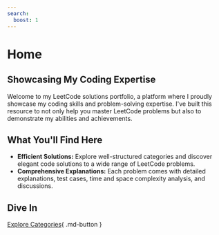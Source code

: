 ```yaml
---
search:
  boost: 1 
---
```


# **Home**

## Showcasing My Coding Expertise

Welcome to my LeetCode solutions portfolio, a platform where I proudly showcase my coding skills and problem-solving expertise. I've built this resource to not only help you master LeetCode problems but also to demonstrate my abilities and achievements.

## What You'll Find Here
- **Efficient Solutions:** Explore well-structured categories and discover elegant code solutions to a wide range of LeetCode problems.
- **Comprehensive Explanations:** Each problem comes with detailed explanations, test cases, time and space complexity analysis, and discussions.

## Dive In

[Explore Categories](categories.md){ .md-button }

